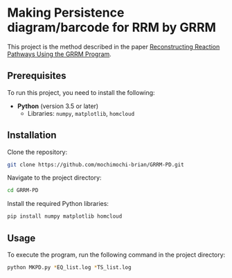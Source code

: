 
# Making Persistence diagram/barcode for RRM by GRRM

This project is the method described in the paper [Reconstructing Reaction Pathways Using the GRRM Program](https://pubs.acs.org/doi/full/10.1021/acs.jctc.2c01204).

## Prerequisites

To run this project, you need to install the following:

- **Python** (version 3.5 or later)
  - Libraries: `numpy`, `matplotlib`, `homcloud`

## Installation

Clone the repository:

```sh
git clone https://github.com/mochimochi-brian/GRRM-PD.git
```

Navigate to the project directory:

```sh
cd GRRM-PD
```

Install the required Python libraries:

```sh
pip install numpy matplotlib homcloud
```

## Usage

To execute the program, run the following command in the project directory:

```sh
python MKPD.py *EQ_list.log *TS_list.log
```

